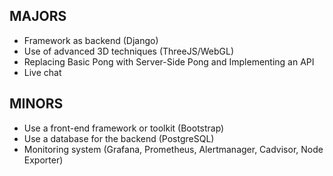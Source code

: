 ## MAJORS ##
- Framework as backend (Django)
- Use of advanced 3D techniques (ThreeJS/WebGL)
- Replacing Basic Pong with Server-Side Pong and Implementing an API
- Live chat

## MINORS ##
- Use a front-end framework or toolkit (Bootstrap)
- Use a database for the backend (PostgreSQL)
- Monitoring system (Grafana, Prometheus, Alertmanager, Cadvisor, Node Exporter)